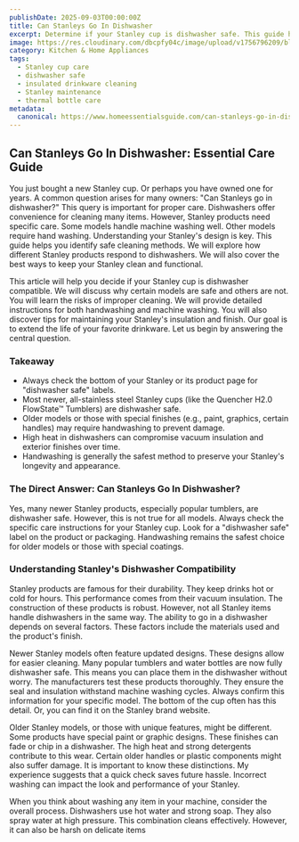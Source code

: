 ```yaml
---
publishDate: 2025-09-03T00:00:00Z
title: Can Stanleys Go In Dishwasher
excerpt: Determine if your Stanley cup is dishwasher safe. This guide helps you understand care instructions, proper cleaning, and how to protect your insulated drinkware.
image: https://res.cloudinary.com/dbcpfy04c/image/upload/v1756796209/blog_image_1756796208_db8b3z.webp
category: Kitchen & Home Appliances
tags:
  - Stanley cup care
  - dishwasher safe
  - insulated drinkware cleaning
  - Stanley maintenance
  - thermal bottle care
metadata:
  canonical: https://www.homeessentialsguide.com/can-stanleys-go-in-dishwasher
---
```


## Can Stanleys Go In Dishwasher: Essential Care Guide

You just bought a new Stanley cup. Or perhaps you have owned one for years. A common question arises for many owners: "Can Stanleys go in dishwasher?" This query is important for proper care. Dishwashers offer convenience for cleaning many items. However, Stanley products need specific care. Some models handle machine washing well. Other models require hand washing. Understanding your Stanley's design is key. This guide helps you identify safe cleaning methods. We will explore how different Stanley products respond to dishwashers. We will also cover the best ways to keep your Stanley clean and functional.

This article will help you decide if your Stanley cup is dishwasher compatible. We will discuss why certain models are safe and others are not. You will learn the risks of improper cleaning. We will provide detailed instructions for both handwashing and machine washing. You will also discover tips for maintaining your Stanley's insulation and finish. Our goal is to extend the life of your favorite drinkware. Let us begin by answering the central question.

### Takeaway

*   Always check the bottom of your Stanley or its product page for "dishwasher safe" labels.
*   Most newer, all-stainless steel Stanley cups (like the Quencher H2.0 FlowState™ Tumblers) are dishwasher safe.
*   Older models or those with special finishes (e.g., paint, graphics, certain handles) may require handwashing to prevent damage.
*   High heat in dishwashers can compromise vacuum insulation and exterior finishes over time.
*   Handwashing is generally the safest method to preserve your Stanley's longevity and appearance.

### The Direct Answer: Can Stanleys Go In Dishwasher?

Yes, many newer Stanley products, especially popular tumblers, are dishwasher safe. However, this is not true for all models. Always check the specific care instructions for your Stanley cup. Look for a "dishwasher safe" label on the product or packaging. Handwashing remains the safest choice for older models or those with special coatings.

### Understanding Stanley's Dishwasher Compatibility

Stanley products are famous for their durability. They keep drinks hot or cold for hours. This performance comes from their vacuum insulation. The construction of these products is robust. However, not all Stanley items handle dishwashers in the same way. The ability to go in a dishwasher depends on several factors. These factors include the materials used and the product's finish.

Newer Stanley models often feature updated designs. These designs allow for easier cleaning. Many popular tumblers and water bottles are now fully dishwasher safe. This means you can place them in the dishwasher without worry. The manufacturers test these products thoroughly. They ensure the seal and insulation withstand machine washing cycles. Always confirm this information for your specific model. The bottom of the cup often has this detail. Or, you can find it on the Stanley brand website.

Older Stanley models, or those with unique features, might be different. Some products have special paint or graphic designs. These finishes can fade or chip in a dishwasher. The high heat and strong detergents contribute to this wear. Certain older handles or plastic components might also suffer damage. It is important to know these distinctions. My experience suggests that a quick check saves future hassle. Incorrect washing can impact the look and performance of your Stanley.

When you think about washing any item in your machine, consider the overall process. Dishwashers use hot water and strong soap. They also spray water at high pressure. This combination cleans effectively. However, it can also be harsh on delicate items